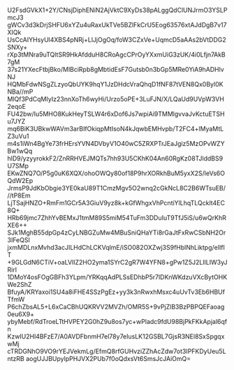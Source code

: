 U2FsdGVkX1+2Y/CNsjDiphENiN2AjVktC9XyDs38pALggQdClUNJrmO3YSLPmcJ3
gWCv3d3kDrjSHFU6xYZu4uRaxUkTVe5BZlFkCrU5Eog63576xtAJdDgB7v17XIQk
UsCcAIYHsyUl4XBS4pNRj+LlJjOgOq/foW3CZxVe+UqmcD5aAAs2bVtDDG2SNXy+
rXp3tMNra9uTQltSR9HkAfdduH8CRoAgcCPrOyYXxmUiG3zUK/4i0Lfjn7AkB7gM
37s21YXecFtbjBko/MlBciRpb8gMbtidEsF7Gutsb0n3bGp5MRe0YiA9hADHlvNJ
HQMbFdwNSgZLzyoQbUYK9hqY1JzDHdcVraQhqD1fNF87tVEN8Qx0Byl0KNBa//mP
MlQf3PdCqMIyIz23nnXoTh6wyHi/Urzo5oPE+3LuFJN/X/LQaUd9UVpW3VH2eqoE
FU42bw/Iu5MHO8KukHeyTSLW4r6xDof6Js7wpiAi9TMMlgvvaJvKctuETSHu7JYZ
mq6BiK3UBkwWAVm3arBIfOkiqpMtIsoN4kJqwbEMHvpb/T2FC4+lMyaMtLZ3uVu1
m4s1iWn4BgYe73frHErsYVN4DVbyV1O40wC5ZRXPTrJEaJgiz5MzOPvWZYBw1wQq
hlD9/yzyyrokkF2/ZnRRHVEJMQTs7hh93U5CKhK04An60RgKz08TJlddBS9U7SMp
EKwZNQ7O/P5g0uK6XQX/ohoOWQy80of18P9hrXORkhBuM5yxX2S/leVs6OQdW2Ep
JrmsP9JdKbObgie3YE0kaU89T1CmzMgv5O2wnq2cGkNcL8C2B6WTsuEB///tP8Em
LjTSajHNZO+RmFm1GCr5A3GiuV9yz8k+kGfWhgxVhPcntiYlLhqTLQcklt4EC8Q+
HRb69jmc7ZhhYvBEMxJ1tmM89S5miM54TuFm3DDuIuT9TfJ5iS/u6wQrKhRXE6++
SJk1MghB55dpGp4zCyLNBGZuMw4MBuSniQHaYTi8rGaJtFxRwCSbNH2Or3IFeQSl
jxmMDLnxMvhd3acJILHdChLCKVqlmE/iSO082OXZwj3S9fHblNhLiktpg/eIlfIT
+9GLGdN6CTiV+oaLVlIZ2HO2yma1SYrC2gR7W4YFN8+gPw1Z5J2LlILIW3yJRirl
1DMoY4osFOgGBFh3YLpm/YRKqqAdPLSsEDhbP5r7lDKnWKdzuVXcBytOHKWe2ShZ
BfuyA/KRYaxoi1SU4a8iFHE4SSzPgEz+yy3k3nRwxhMsxc4uUvTv3Eb6HBUfTfmW
P6chZbsAL5+L6xCaCBhUQKRVV2MVZh/OMR5S+9vPjZlB3BzPBPQEFaoag0eu6X9+
ybyMebf/RdTroeLTtHVPEY2G0hZ9u8os7yc+wPladc9fdU98BjPkFKkApjal6qfn
KzwIU2Hl4BFzE7/A0AVDFbnmH7el78y7eIusLK12GSBL7GjsR3NEl8SxSpgqxwMj
cTRDGNhO9VO9rYEJVekmLg/EfmQ8rfGUHvziZZhAcZdw7ot3IPFKDyUeu5LntzRB
aogUJJBUpylpPHJVX2PUb7f0oQdxsVt6SmsJcJAiOmQ=
